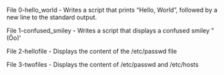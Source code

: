 File 0-hello_world - Writes a script that prints “Hello, World”, followed by a new line to the standard output.

File 1-confused_smiley - Writes a script that displays a confused smiley "(Ôo)'

File 2-hellofile - Displays the content of the /etc/passwd file

File 3-twofiles - Displays the content of /etc/passwd and /etc/hosts


